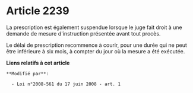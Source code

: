 # Article 2239

La prescription est également suspendue lorsque le juge fait droit à une demande de mesure d'instruction présentée avant tout
procès. 

Le délai de prescription recommence à courir, pour une durée qui ne peut être inférieure à six mois, à compter du jour où la
mesure a été exécutée.

**Liens relatifs à cet article**

	**Modifié par**:

	  - Loi n°2008-561 du 17 juin 2008 - art. 1
